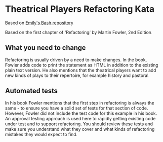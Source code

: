 # Theatrical Players Refactoring Kata

Based on [Emily's Bash repository](https://github.com/emilybache/Theatrical-Players-Refactoring-Kata)

Based on the first chapter of 'Refactoring' by Martin Fowler, 2nd Edition. 

## What you need to change

Refactoring is usually driven by a need to make changes. In the book, Fowler adds code to print the statement as HTML in addition to the existing plain text version.
He also mentions that the theatrical players want to add new kinds of plays to their repertoire, for example history and pastoral.

## Automated tests
In his book Fowler mentions that the first step in refactoring is always the same - to ensure you have a solid set of tests for that section of code.
However, Fowler did not include the test code for this example in his book.
An approval testing approach is used here to rapidly getting existing code under test and to support refactoring.
You should review these tests and make sure you understand what they cover and what kinds of refactoring mistakes they would expect to find.